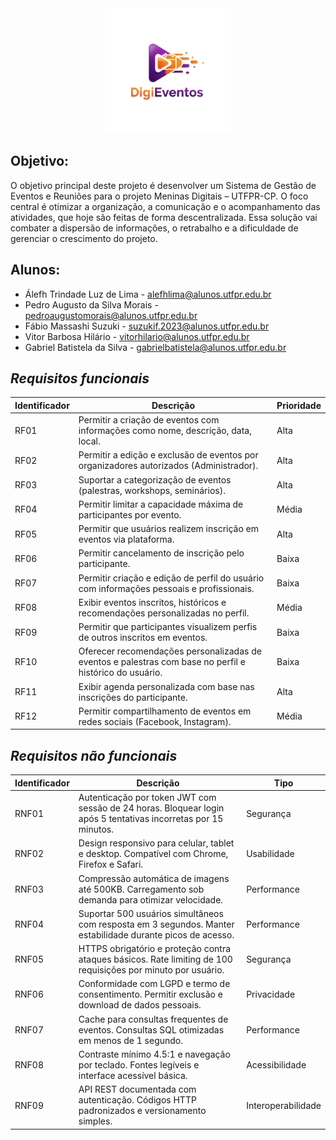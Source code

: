 <div align="center">
<img src="Logo_DigiEventos.png" alt="Logo - DigiEventos" width="200" height="200">
</div>

## Objetivo:
O objetivo principal deste projeto é desenvolver um Sistema de Gestão de Eventos e 	Reuniões para o projeto Meninas Digitais – UTFPR-CP. O foco central é otimizar a organização, a 	comunicação e o acompanhamento das atividades, que hoje são feitas de forma descentralizada. 	Essa solução vai combater a dispersão de informações, o retrabalho e a dificuldade de gerenciar o 	crescimento do projeto.

## Alunos:
- Álefh Trindade Luz de Lima - alefhlima@alunos.utfpr.edu.br 
- Pedro Augusto da Silva Morais - pedroaugustomorais@alunos.utfpr.edu.br 
- Fábio Massashi Suzuki - suzukif.2023@alunos.utfpr.edu.br 
- Vitor Barbosa Hilário - vitorhilario@alunos.utfpr.edu.br
- Gabriel Batistela da Silva - gabrielbatistela@alunos.utfpr.edu.br

## ***Requisitos funcionais***

|Identificador| Descrição| Prioridade|
| -------- | -------- | -------- |
|RF01| Permitir a criação de eventos com informações como nome, descrição, data, local.| Alta|
|RF02| Permitir a edição e exclusão de eventos por organizadores autorizados (Administrador).| Alta|
|RF03| Suportar a categorização de eventos (palestras, workshops, seminários).| Alta|
|RF04| Permitir limitar a capacidade máxima de participantes por evento.| Média|
|RF05| Permitir que usuários realizem inscrição em eventos via plataforma.| Alta|
|RF06| Permitir cancelamento de inscrição pelo participante.|Baixa|
|RF07| Permitir criação e edição de perfil do usuário com informações pessoais e profissionais.|Baixa|
|RF08| Exibir eventos inscritos, históricos e recomendações personalizadas no perfil.| Média|
|RF09| Permitir que participantes visualizem perfis de outros inscritos em eventos.| Baixa|
|RF10| Oferecer recomendações personalizadas de eventos e palestras com base no perfil e histórico do usuário.|Baixa|
|RF11| Exibir agenda personalizada com base nas inscrições do participante.|Alta|
|RF12| Permitir compartilhamento de eventos em redes sociais (Facebook, Instagram).|Média|

## ***Requisitos não funcionais***

|Identificador| Descrição| Tipo|
| -------- | -------- | -------- |
|RNF01| Autenticação por token JWT com sessão de 24 horas. Bloquear login após 5 tentativas incorretas por 15 minutos.| Segurança|
|RNF02| Design responsivo para celular, tablet e desktop. Compatível com Chrome, Firefox e Safari. | Usabilidade|
|RNF03| Compressão automática de imagens até 500KB. Carregamento sob demanda para otimizar velocidade.| Performance|
|RNF04| Suportar 500 usuários simultâneos com resposta em 3 segundos. Manter estabilidade durante picos de acesso.|Performance|
|RNF05| HTTPS obrigatório e proteção contra ataques básicos. Rate limiting de 100 requisições por minuto por usuário.|Segurança|
|RNF06| Conformidade com LGPD e termo de consentimento. Permitir exclusão e download de dados pessoais.| Privacidade|
|RNF07| Cache para consultas frequentes de eventos. Consultas SQL otimizadas em menos de 1 segundo.| Performance| 
|RNF08| Contraste mínimo 4.5:1 e navegação por teclado. Fontes legíveis e interface acessível básica.| Acessibilidade|
|RNF09| API REST documentada com autenticação. Códigos HTTP padronizados e versionamento simples. |Interoperabilidade|
